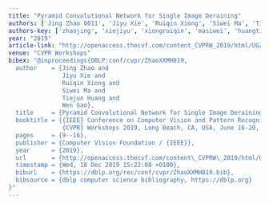 ```yaml
---
title: "Pyramid Convolutional Network for Single Image Deraining"
authors: ['Jing Zhao 0011', 'Jiyu Xie', 'Ruiqin Xiong', 'Siwei Ma', 'Tiejun Huang', 'Wen Gao 0001']
authors-key: ['zhaojing', 'xiejiyu', 'xiongruiqin', 'masiwei', 'huangtiejun', 'gaowen']
year: "2019"
article-link: "http://openaccess.thecvf.com/content_CVPRW_2019/html/UG2_Prize_Challenge/Zhao_Pyramid_Convolutional_Network_for_Single_Image_Deraining_CVPRW_2019_paper.html"
venue: "CVPR Workshops"
bibex: "@inproceedings{DBLP:conf/cvpr/ZhaoXXMH019,
  author    = {Jing Zhao and
               Jiyu Xie and
               Ruiqin Xiong and
               Siwei Ma and
               Tiejun Huang and
               Wen Gao},
  title     = {Pyramid Convolutional Network for Single Image Deraining},
  booktitle = {{IEEE} Conference on Computer Vision and Pattern Recognition Workshops,
               {CVPR} Workshops 2019, Long Beach, CA, USA, June 16-20, 2019},
  pages     = {9--16},
  publisher = {Computer Vision Foundation / {IEEE}},
  year      = {2019},
  url       = {http://openaccess.thecvf.com/content\_CVPRW\_2019/html/UG2\_Prize\_Challenge/Zhao\_Pyramid\_Convolutional\_Network\_for\_Single\_Image\_Deraining\_CVPRW\_2019\_paper.html},
  timestamp = {Wed, 18 Dec 2019 15:22:08 +0100},
  biburl    = {https://dblp.org/rec/conf/cvpr/ZhaoXXMH019.bib},
  bibsource = {dblp computer science bibliography, https://dblp.org}
}"
---
```

